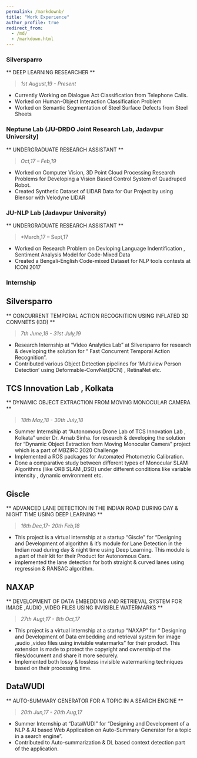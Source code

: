```yaml
---
permalink: /markdownb/
title: "Work Experience"
author_profile: true
redirect_from: 
  - /md/
  - /markdown.html
---
```

### Silversparro
** DEEP LEARNING RESEARCHER **
> *1st August,19 - Present*

* Currently Working on Dialogue Act Classification from Telephone Calls.
* Worked on Human-Object Interaction Classification Problem
* Worked on Semantic Segmentation of Steel Surface Defects from Steel Sheets

### Neptune Lab (JU-DRDO Joint Research Lab, Jadavpur University)
** UNDERGRADUATE RESEARCH ASSISTANT **
> *Oct,17 – Feb,19*

* Worked on Computer Vision, 3D Point Cloud Processing Research Problems for Developing a Vision Based Control System of Quadruped Robot.
* Created Synthetic Dataset of LIDAR Data for Our Project by using Blensor with Velodyne LIDAR

### JU-NLP Lab (Jadavpur University)
** UNDERGRADUATE RESEARCH ASSISTANT **
> *March,17 – Sept,17

* Worked on Research Problem on Devloping Language Indentification , Sentiment Analysis Model for Code-Mixed Data
* Created a Bengali-English Code-mixed Dataset for NLP tools contests at ICON 2017

### Internship

## Silversparro
** CONCURRENT TEMPORAL ACTION RECOGNITION USING INFLATED 3D CONVNETS (I3D) **
> *7th June,19 - 31st July,19*

* Research Internship at “Video Analytics Lab” at Silversparro for research & developing the solution for “ Fast Concurrent Temporal Action Recognition”.
* Contributed various Object Detection pipelines for ’Multiview Person Detection’ using Deformable-ConvNet(DCN) , RetinaNet etc.

## TCS Innovation Lab , Kolkata
** DYNAMIC OBJECT EXTRACTION FROM MOVING MONOCULAR CAMERA **
> *18th May,18 - 30th July,18*

* Summer Internship at “Autonomous Drone Lab of TCS Innovation Lab , Kolkata” under Dr. Arnab Sinha. for research & developing the solution for “Dynamic Object Extraction from Moving Monocular Camera” project which is a part of MBZIRC 2020 Challenge
* Implemented a ROS packages for Automated Photometric Calibration.
* Done a comparative study between different types of Monocular SLAM Algorithms (like ORB SLAM ,DSO) under different conditions like variable intensity , dynamic environment etc.

## Giscle
** ADVANCED LANE DETECTION IN THE INDIAN ROAD DURING DAY & NIGHT TIME USING DEEP LEARNING **
> *16th Dec,17- 20th Feb,18*

* This project is a virtual internship at a startup “Giscle” for “Designing and Development of algorithm & it’s module for Lane Detection in the
Indian road during day & night time using Deep Learning. This module is a part of their kit for their Product for Autonomous Cars.
* implemented the lane detection for both straight & curved lanes using regression & RANSAC algorithm.
## NAXAP
** DEVELOPMENT OF DATA EMBEDDING AND RETRIEVAL SYSTEM FOR IMAGE ,AUDIO ,VIDEO FILES USING INVISIBLE WATERMARKS **
> *27th Augt,17 - 8th Oct,17*

* This project is a virtual internship at a startup “NAXAP” for “ Designing and Development of Data embedding and retrieval system for image ,audio ,video files using invisible watermarks” for their product. This extension is made to protect the copyright and ownership of the files/document and share it more securely.
* Implemented both lossy & lossless invisible watermarking techniques based on their processing time.

## DataWUDI
** AUTO-SUMMARY GENERATOR FOR A TOPIC IN A SEARCH ENGINE **
> *20th Jun,17 - 20th Aug,17*

* Summer Internship at “DataWUDI” for “Designing and Development of a NLP & AI based Web Application on Auto-Summary Generator for a
topic in a search engine”.
* Contributed to Auto-summarization & DL based context detection part of the application.


